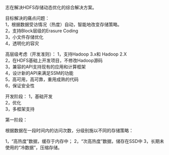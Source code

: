 志在解决HDFS存储动态优化的综合解决方案。

目标解决的痛点问题：  
1，根据数据受访情况（热度）自动，智能地改变存储策略。  
2，支持Block层级的Erasure Coding  
3，小文件存储优化  
4，透明化的容灾  

高层级考虑（开发准则）：
1，支持Hadoop 3.x和 Hadoop 2.X    
2，在HDFS基础上开发项目，不修改Hadoop源码  
3，兼容的API支持现有的应用和计算框架  
4，设计新的API来满足SSM的功能  
5，高可用，高可靠，重用成熟的代码  
6，保证安全性  

开发阶段：
1，基础开发  
2，优化  
3，多框架支持  

第一阶段：

根据数据在一段时间内的访问次数，分级别施以不同的存储策略：  

1，“高热度”数据，缓存于内存中；
2，“次高热度”数据，储存在SSD中
3，长期未使用的“冷数据”，压缩存储。





